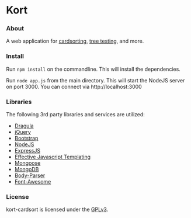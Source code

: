 Kort
===========

### About

A web application for
[cardsorting](https://en.wikipedia.org/wiki/Card_sorting),
[tree testing](https://en.wikipedia.org/wiki/Tree_testing),
and more.


### Install

Run `npm install` on the commandline.  This will install the dependencies.

Run `node app.js` from the main directory.  This will start the NodeJS server
on port 3000.  You can connect via http://localhost:3000


### Libraries

The following 3rd party libraries and services are utilized:

* [Dragula](https://github.com/bevacqua/dragula)
* [jQuery](https://jquery.com/)
* [Bootstrap](http://getbootstrap.com/)
* [NodeJS](https://nodejs.org/)
* [ExpressJS](https://expressjs.com/)
* [Effective Javascript Templating](http://ejs.co/)
* [Mongoose](http://mongoosejs.com/)
* [MongoDB](https://www.mongodb.com/)
* [Body-Parser](https://github.com/expressjs/body-parser)
* [Font-Awesome](http://fontawesome.io/)

### License

kort-cardsort is licensed under the [GPLv3](https://www.gnu.org/licenses/gpl-3.0.en.html).
